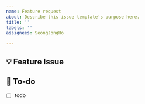 ```yaml
---
name: Feature request
about: Describe this issue template's purpose here.
title: ''
labels: ''
assignees: SeongJongHo

---
```


## 💡 Feature Issue
<!-- 관련 이슈에 대해 설명해주세요. -->

## 🌿  To-do
<!-- 해야 할 일들을 적어주세요. -->
- [ ] todo

